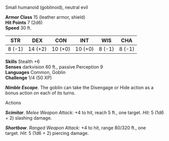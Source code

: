 Small humanoid (goblinoid), neutral evil

**Armor Class** 15 (leather armor, shield)  
**Hit Points** 7 (2d6)  
**Speed** 30 ft.

|  STR | DEX  | CON  | INT  | WIS  | CHA  |
|---|---|---|---|---|---|
| 8 (-1)  | 14 (+2)  |10 (+0)   | 10 (+0)  | 8 (-1)  | 8 (-1)  |

**Skills** Stealth +6  
**Senses** darkvision 60 ft., passive Perception 9  
**Languages** Common, Goblin  
**Challenge** 1/4 (50 XP)

**_Nimble Escape_**. The goblin can take the Disengage or Hide action as a bonus action on each of its turns.

Actions

**_Scimitar_**. _Melee Weapon Attack_: +4 to hit, reach 5 ft., one target. _Hit_: 5 (1d6 + 2) slashing damage.

**_Shortbow_**. _Ranged Weapon Attack_: +4 to hit, range 80/320 ft., one target. _Hit_: 5 (1d6 + 2) piercing damage.